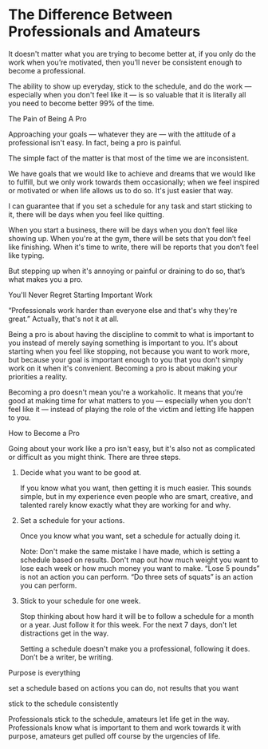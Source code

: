 # The Difference Between Professionals and Amateurs

It doesn't matter what you are trying to become better at, if you only do the work when you’re motivated, then you’ll never be consistent enough to become a professional.

The ability to show up everyday, stick to the schedule, and do the work — especially when you don't feel like it — is so valuable that it is literally all you need to become better 99% of the time.

The Pain of Being A Pro

Approaching your goals — whatever they are — with the attitude of a professional isn't easy. In fact, being a pro is painful.

The simple fact of the matter is that most of the time we are inconsistent.

We have goals that we would like to achieve and dreams that we would like to fulfill, but we only work towards them occasionally; when we feel inspired or motivated or when life allows us to do so. It's just easier that way.

I can guarantee that if you set a schedule for any task and start sticking to it, there will be days when you feel like quitting.

When you start a business, there will be days when you don’t feel like showing up. When you're at the gym, there will be sets that you don’t feel like finishing. When it's time to write, there will be reports that you don’t feel like typing.

But stepping up when it's annoying or painful or draining to do so, that’s what makes you a pro.

You'll Never Regret Starting Important Work

“Professionals work harder than everyone else and that's why they're great.” Actually, that's not it at all.

Being a pro is about having the discipline to commit to what is important to you instead of merely saying something is important to you. It's about starting when you feel like stopping, not because you want to work more, but because your goal is important enough to you that you don't simply work on it when it's convenient. Becoming a pro is about making your priorities a reality.

Becoming a pro doesn't mean you're a workaholic. It means that you’re good at making time for what matters to you — especially when you don't feel like it — instead of playing the role of the victim and letting life happen to you.

How to Become a Pro

Going about your work like a pro isn't easy, but it's also not as complicated or difficult as you might think. There are three steps.

1. Decide what you want to be good at.

    If you know what you want, then getting it is much easier. This sounds simple, but in my experience even people who are smart, creative, and talented rarely know exactly what they are working for and why.















2. Set a schedule for your actions.















    Once you know what you want, set a schedule for actually doing it.















    Note: Don't make the same mistake I have made, which is setting a schedule based on results. Don't map out how much weight you want to lose each week or how much money you want to make. “Lose 5 pounds” is not an action you can perform. “Do three sets of squats” is an action you can perform.















3. Stick to your schedule for one week.















    Stop thinking about how hard it will be to follow a schedule for a month or a year. Just follow it for this week. For the next 7 days, don't let distractions get in the way.















    Setting a schedule doesn't make you a professional, following it does. Don’t be a writer, be writing.















Purpose is everything















set a schedule based on actions you can do, not results that you want















stick to the schedule consistently

Professionals stick to the schedule, amateurs let life get in the way. Professionals know what is important to them and work towards it with purpose, amateurs get pulled off course by the urgencies of life.

